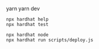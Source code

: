 yarn
yarn dev

```shell
npx hardhat help
npx hardhat test

npx hardhat node
npx hardhat run scripts/deploy.js
```
